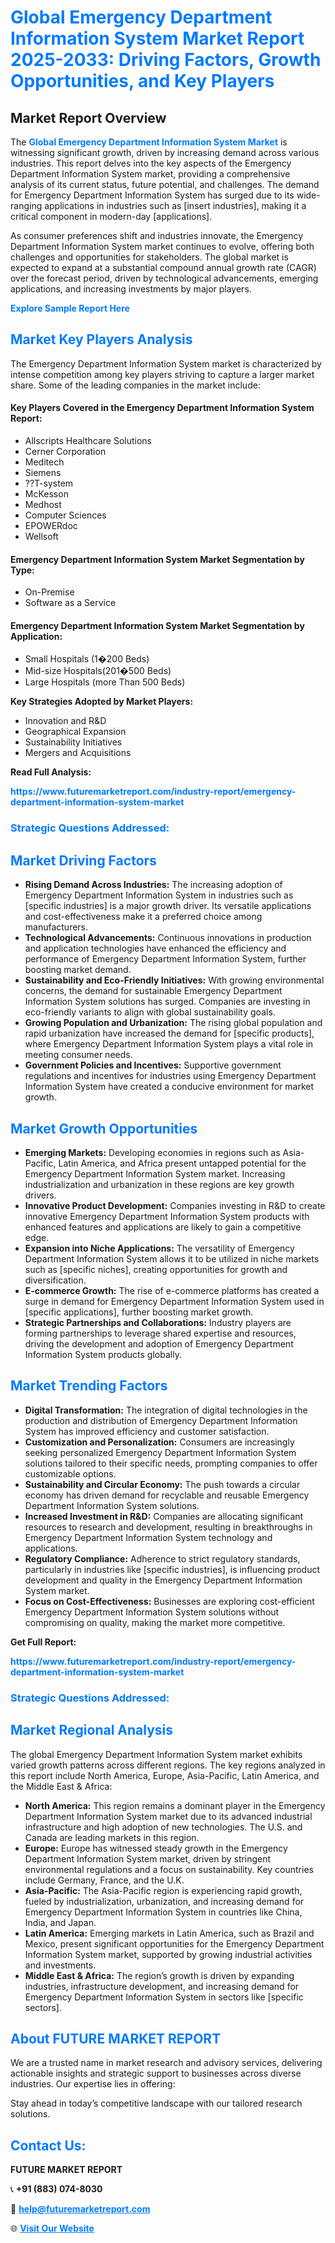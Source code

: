 <h1 style="color: #007BFF;">Global Emergency Department Information System Market Report 2025-2033: Driving Factors, Growth Opportunities, and Key Players</h1>

<section id="overview">
<h2>Market Report Overview</h2>
<p>The <a href="https://www.futuremarketreport.com/industry-report/emergency-department-information-system-market" style="color: #007BFF; text-decoration: none;"><strong>Global Emergency Department Information System Market</strong></a> is witnessing significant growth, driven by increasing demand across various industries. This report delves into the key aspects of the Emergency Department Information System market, providing a comprehensive analysis of its current status, future potential, and challenges. The demand for Emergency Department Information System has surged due to its wide-ranging applications in industries such as [insert industries], making it a critical component in modern-day [applications].</p>
<p>As consumer preferences shift and industries innovate, the Emergency Department Information System market continues to evolve, offering both challenges and opportunities for stakeholders. The global market is expected to expand at a substantial compound annual growth rate (CAGR) over the forecast period, driven by technological advancements, emerging applications, and increasing investments by major players.</p>
</section>

<section id="overview">
<p><a href="https://www.futuremarketreport.com/request-sample/reportId=61609" style="color: #007BFF; text-decoration: none;"><strong>Explore Sample Report Here</strong></a></p>
</section>

<section id="key-players">
<h2 style="color: #007BFF;">Market Key Players Analysis</h2>
<p>The Emergency Department Information System market is characterized by intense competition among key players striving to capture a larger market share. Some of the leading companies in the market include:</p>
<h4>Key Players Covered in the Emergency Department Information System Report:</h4>
<ul><li>Allscripts Healthcare Solutions</li><li>Cerner Corporation</li><li>Meditech</li><li>Siemens</li><li>??T-system</li><li>McKesson</li><li>Medhost</li><li>Computer Sciences</li><li>EPOWERdoc</li><li>Wellsoft</li></ul>
<h4>Emergency Department Information System Market Segmentation by Type:</h4>
<ul><li>On-Premise</li><li>Software as a Service</li></ul>

<h4>Emergency Department Information System Market Segmentation by Application:</h4>
<ul><li>Small Hospitals (1�200 Beds)</li><li>Mid-size Hospitals(201�500 Beds)</li><li>Large Hospitals (more Than 500 Beds)</li></ul>
<p><strong>Key Strategies Adopted by Market Players:</strong></p>
<ul>
<li>Innovation and R&D</li>
<li>Geographical Expansion</li>
<li>Sustainability Initiatives</li>
<li>Mergers and Acquisitions</li>
</ul>
</section>

<section>
<p><strong>Read Full Analysis: </strong></p><a href="https://www.futuremarketreport.com/industry-report/emergency-department-information-system-market" style="color: #007BFF; text-decoration: none;"><strong>https://www.futuremarketreport.com/industry-report/emergency-department-information-system-market</strong></a>
<h3 style="color: #007BFF;">Strategic Questions Addressed:</h3>
</section>

<section id="driving-factors">
<h2 style="color: #007BFF;">Market Driving Factors</h2>
<ul>
<li><strong>Rising Demand Across Industries:</strong> The increasing adoption of Emergency Department Information System in industries such as [specific industries] is a major growth driver. Its versatile applications and cost-effectiveness make it a preferred choice among manufacturers.</li>
<li><strong>Technological Advancements:</strong> Continuous innovations in production and application technologies have enhanced the efficiency and performance of Emergency Department Information System, further boosting market demand.</li>
<li><strong>Sustainability and Eco-Friendly Initiatives:</strong> With growing environmental concerns, the demand for sustainable Emergency Department Information System solutions has surged. Companies are investing in eco-friendly variants to align with global sustainability goals.</li>
<li><strong>Growing Population and Urbanization:</strong> The rising global population and rapid urbanization have increased the demand for [specific products], where Emergency Department Information System plays a vital role in meeting consumer needs.</li>
<li><strong>Government Policies and Incentives:</strong> Supportive government regulations and incentives for industries using Emergency Department Information System have created a conducive environment for market growth.</li>
</ul>
</section>

<section id="growth-opportunities">
<h2 style="color: #007BFF;">Market Growth Opportunities</h2>
<ul>
<li><strong>Emerging Markets:</strong> Developing economies in regions such as Asia-Pacific, Latin America, and Africa present untapped potential for the Emergency Department Information System market. Increasing industrialization and urbanization in these regions are key growth drivers.</li>
<li><strong>Innovative Product Development:</strong> Companies investing in R&D to create innovative Emergency Department Information System products with enhanced features and applications are likely to gain a competitive edge.</li>
<li><strong>Expansion into Niche Applications:</strong> The versatility of Emergency Department Information System allows it to be utilized in niche markets such as [specific niches], creating opportunities for growth and diversification.</li>
<li><strong>E-commerce Growth:</strong> The rise of e-commerce platforms has created a surge in demand for Emergency Department Information System used in [specific applications], further boosting market growth.</li>
<li><strong>Strategic Partnerships and Collaborations:</strong> Industry players are forming partnerships to leverage shared expertise and resources, driving the development and adoption of Emergency Department Information System products globally.</li>
</ul>
</section>

<section id="trending-factors">
<h2 style="color: #007BFF;">Market Trending Factors</h2>
<ul>
<li><strong>Digital Transformation:</strong> The integration of digital technologies in the production and distribution of Emergency Department Information System has improved efficiency and customer satisfaction.</li>
<li><strong>Customization and Personalization:</strong> Consumers are increasingly seeking personalized Emergency Department Information System solutions tailored to their specific needs, prompting companies to offer customizable options.</li>
<li><strong>Sustainability and Circular Economy:</strong> The push towards a circular economy has driven demand for recyclable and reusable Emergency Department Information System solutions.</li>
<li><strong>Increased Investment in R&D:</strong> Companies are allocating significant resources to research and development, resulting in breakthroughs in Emergency Department Information System technology and applications.</li>
<li><strong>Regulatory Compliance:</strong> Adherence to strict regulatory standards, particularly in industries like [specific industries], is influencing product development and quality in the Emergency Department Information System market.</li>
<li><strong>Focus on Cost-Effectiveness:</strong> Businesses are exploring cost-efficient Emergency Department Information System solutions without compromising on quality, making the market more competitive.</li>
</ul>
</section>

<section>
<p><strong>Get Full Report: </strong></p><a href="https://www.futuremarketreport.com/industry-report/emergency-department-information-system-market" style="color: #007BFF; text-decoration: none;"><strong>https://www.futuremarketreport.com/industry-report/emergency-department-information-system-market</strong></a>
<h3 style="color: #007BFF;">Strategic Questions Addressed:</h3>
</section>


<section id="regional-analysis">
<h2 style="color: #007BFF;">Market Regional Analysis</h2>
<p>The global Emergency Department Information System market exhibits varied growth patterns across different regions. The key regions analyzed in this report include North America, Europe, Asia-Pacific, Latin America, and the Middle East & Africa:</p>
<ul>
<li><strong>North America:</strong> This region remains a dominant player in the Emergency Department Information System market due to its advanced industrial infrastructure and high adoption of new technologies. The U.S. and Canada are leading markets in this region.</li>
<li><strong>Europe:</strong> Europe has witnessed steady growth in the Emergency Department Information System market, driven by stringent environmental regulations and a focus on sustainability. Key countries include Germany, France, and the U.K.</li>
<li><strong>Asia-Pacific:</strong> The Asia-Pacific region is experiencing rapid growth, fueled by industrialization, urbanization, and increasing demand for Emergency Department Information System in countries like China, India, and Japan.</li>
<li><strong>Latin America:</strong> Emerging markets in Latin America, such as Brazil and Mexico, present significant opportunities for the Emergency Department Information System market, supported by growing industrial activities and investments.</li>
<li><strong>Middle East & Africa:</strong> The region’s growth is driven by expanding industries, infrastructure development, and increasing demand for Emergency Department Information System in sectors like [specific sectors].</li>
</ul>
</section>

<footer>
<h2 style="color: #007BFF;">About FUTURE MARKET REPORT</h2>
<p>We are a trusted name in market research and advisory services, delivering actionable insights and strategic support to businesses across diverse industries. Our expertise lies in offering:</p>

<p>Stay ahead in today’s competitive landscape with our tailored research solutions.</p>

<h2 style="color: #007BFF;">Contact Us:</h2>
<p><strong>FUTURE MARKET REPORT</strong></p>
<p>📞 <strong>+91 (883) 074-8030</strong></p>
<p>📧 <strong><a href="mailto:help@futuremarketreport.com" style="color: #007BFF;">help@futuremarketreport.com</a></strong></p>
<p>🌐 <strong><a href="https://www.futuremarketreport.com/" style="color: #007BFF;">Visit Our Website</a></strong></p>
</footer>